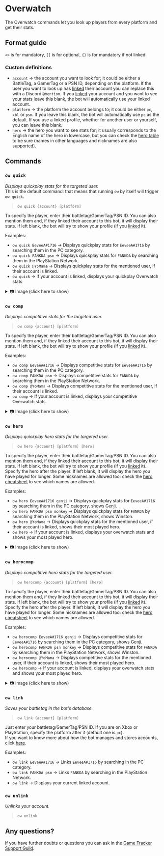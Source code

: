 # Overwatch
The Overwatch commands let you look up players from every platform and get their stats.

## Format guide
`<>` is for mandatory, `[]` is for optional, `{}` is for mandatory if not linked.

### Custom definitions
* `account` → the account you want to look for; it could be either a BattleTag, a GamerTag or a PSN ID, depending on the platform. If the user you want to look up has [linked](#ow-link) their account you can replace this with a Discord `@mention`. If you [linked](#ow-link) your account and you want to see your stats leave this blank, the bot will automatically use your linked account.
* `platform` → the platform the account belongs to; it could be either `pc`, `xbl` or `psn`. If you leave this blank, the bot will automatically use `pc` as the default. If you use a linked profile, whether for another user or yourself, you can leave this blank.
* `hero` → the hero you want to see stats for; it usually corresponds to the English name of the hero in lowercase, but you can check the [hero table](/ow/OW_HEROES.md) to be sure (names in other languages and nicknames are also supported).

## Commands

### `ow quick`

_Displays quickplay stats for the targeted user._  
This is the default command: that means that running `ow` by itself will trigger `ow quick`.

> `ow quick {account} [platform]`

To specify the player, enter their battletag/GamerTag/PSN ID. You can also mention them and, if they linked their account to this bot, it will display their stats. If left blank, the bot will try to show your profile (if you [linked](#ow-link) it).

Examples:  
* `ow quick EeveeA#1716` → Displays quickplay stats for `EeveeA#1716` by searching them in the PC category.
* `ow quick FANKDA psn` → Displays quickplay stats for `FANKDA` by searching them in the PlayStation Network.
* `ow quick @YoMama` → Displays quickplay stats for the mentioned user, if their account is linked.
* `ow quick` → If your account is linked, displays your quickplay Overwatch stats.

<details>
<summary>📷 Image (click here to show)</summary>  

![k](img/ow-quick-0.png)
</details>

### `ow comp`

_Displays competitive stats for the targeted user._

> `ow comp {account} [platform]`

To specify the player, enter their battletag/GamerTag/PSN ID. You can also mention them and, if they linked their account to this bot, it will display their stats. If left blank, the bot will try to show your profile (if you [linked](#ow-link) it).

Examples:
* `ow comp EeveeA#1716` → Displays competitive stats for `EeveeA#1716` by searching them in the PC category.
* `ow comp FANKDA psn` → Displays competitive stats for `FANKDA` by searching them in the PlayStation Network.
* `ow comp @YoMama` → Displays competitive stats for the mentioned user, if their account is linked.
* `ow comp` → If your account is linked, displays your competitive Overwatch stats.

<details>
<summary>📷 Image (click here to show)</summary>  

![k](img/ow-comp-0.png)
</details>

### `ow hero`

_Displays quickplay hero stats for the targeted user._

> `ow hero {account} [platform] [hero]`

To specify the player, enter their battletag/GamerTag/PSN ID. You can also mention them and, if they linked their account to this bot, it will display their stats. If left blank, the bot will try to show your profile (if you [linked](#ow-link) it).  
Specify the hero after the player. If left blank, it will display the hero you have played for longer. Some nicknames are allowed too: check the [hero cheatsheet](/ow/OW_HEROES.md) to see which names are allowed.

Examples:
* `ow hero EeveeA#1716 genji` → Displays quickplay stats for `EeveeA#1716` by searching them in the PC category, shows Genji.
* `ow hero FANKDA psn monkey` → Displays quickplay stats for `FANKDA` by searching them in the PlayStation Network, shows Winston.
* `ow hero @YoMama` → Displays quickplay stats for the mentioned user, if their account is linked, shows their most played hero.
* `ow hero` → If your account is linked, displays your overwatch stats and shows your most played hero.

<details>
<summary>📷 Image (click here to show)</summary>  

![k](img/ow-hero-0.png)
</details>

### `ow herocomp`

_Displays competitive hero stats for the targeted user._

> `ow herocomp {account} [platform] [hero]`

To specify the player, enter their battletag/GamerTag/PSN ID. You can also mention them and, if they linked their account to this bot, it will display their stats. If left blank, the bot will try to show your profile (if you [linked](#ow-link) it).  
Specify the hero after the player. If left blank, it will display the hero you have played for longer. Some nicknames are allowed too: check the [hero cheatsheet](/ow/OW_HEROES.md) to see which names are allowed.

Examples:
* `ow herocomp EeveeA#1716 genji` → Displays competitive stats for `EeveeA#1716` by searching them in the PC category, shows Genji.
* `ow herocomp FANKDA psn monkey` → Displays competitive stats for `FANKDA` by searching them in the PlayStation Network, shows Winston.
* `ow herocomp @YoMama` → Displays competitive stats for the mentioned user, if their account is linked, shows their most played hero.
* `ow herocomp` → If your account is linked, displays your overwatch stats and shows your most played hero.

<details>
<summary>📷 Image (click here to show)</summary>  

![k](img/ow-herocomp-0.png)
</details>

### `ow link`

_Saves your battletag in the bot's database._

> `ow link {account} [platform]`

Just enter your battletag/GamerTag/PSN ID. If you are on Xbox or PlayStation, specify the platform after it (default one is `pc`).  
If you want to know more about how the bot manages and stores accounts, click [here](/other/STORED_DATA).

Examples:
* `ow link EeveeA#1716` → Links `EeveeA#1716` by searching in the PC category.
* `ow link FANKDA psn` → Links `FANKDA` by searching in the PlayStation Network.
* `ow link` → Displays your current linked account.

### `ow unlink`

_Unlinks your account._

> `ow unlink`

## Any questions?

If you have further doubts or questions you can ask in the [Game Tracker Support Guild](https://discord.gg/ZhnWkqc).
